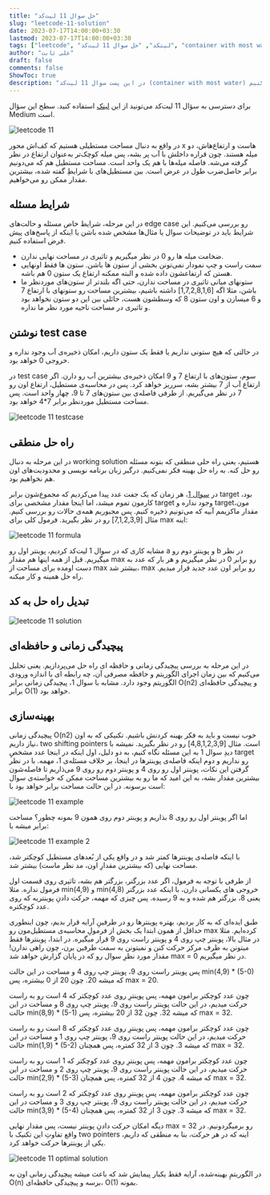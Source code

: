 ```yaml
---
title: "حل سوال 11 لیت‌کد"
slug: "leetcode-11-solution"
date: 2023-07-17T14:00:00+03:30
lastmod: 2023-07-17T14:00:00+03:30
tags: ["leetcode", "لیتکد", "حل سوال 11 لیت‌کد", "container with most water"]
author: "علی ثابت"
draft: false
comments: false
ShowToc: true
description: "در این پست سوال 11 لیت‌کد (container with most water) رو حل می‌کنیم"
---
```

برای دسترسی به سؤال 11 لیت‌کد می‌تونید از این [لینک](https://leetcode.com/problems/container-with-most-water/) استفاده کنید. سطح این سؤال Medium است.

![leetcode 11](https://alirsabet.com/wp-content/uploads/2023/07/leetcode-11-300x300.jpg)

در واقع به دنبال مساحت مستطیلی هستیم که کف‌اش محور x هاست و ارتفاع‌هاش، دو میله هستند. چون قراره داخلش با آب پر بشه، پس میله کوچک‌تر به‌عنوان ارتفاع در نظر گرفته می‌شه. فاصله میله‌ها با هم یک واحد است. مساحت مستطیل هم که می‌دونیم برابر حاصل‌ضرب طول در عرض است. بین مستطیل‌های با شرایطِ گفته شده، بیشترین مقدار ممکن رو می‌خواهیم.

شرایط مسئله
-----------

در این مرحله، شرایط خاص مسئله و حالت‌های edge case رو بررسی می‌کنیم. این شرایط باید در توضیحات سوال یا مثال‌ها مشخص شده باشن یا اینکه از پاسخ‌های پیش فرض استفاده کنیم.

*   ضخامت میله ها رو 0 در نظر میگیریم و تاثیری در مساحت نهایی ندارن.
*   سمت راست و چپ نمودار نمی‌تونن بخشی از ستون ها باشن. ستون ها فقط اونهایی هستن که ارتفاعشون داده شده و البته ممکنه ارتفاع یک ستون 0 هم باشه.
*   ستونهای میانی تاثیری در مساحت ندارن، حتی اگه بلندتر از ستون‌های موردنظر ما باشن، مثلا اگه \[1,7,2,8,1,6\] داشته باشیم، بیشترین مساحت رو ستونهای با ارتفاع 7 و 6 میسازن و اون ستون 8 که وسطشون هست، حائلی بین این دو ستون نخواهد بود و تاثیری در مساحت ناحیه مورد نظر ما نداره.

نوشتن test case
---------------

در حالتی که هیچ ستونی نداریم یا فقط یک ستون داریم، امکان ذخیره‌ی آب وجود نداره و خروجی 0 خواهد بود.

در test case سوم، ستون‌های با ارتفاع 7 و 9 امکان ذخیره‌ی بیشترین آب رو دارن. اگر ارتفاع آب از 7 بیشتر بشه، سرریز خواهد کرد. پس در محاسبه‌ی مستطیل، ارتفاع اون رو 7 در نظر می‌گیریم. از طرفی فاصله‌ی بین ستون‌های 7 تا 9، چهار واحد است. پس مساحت مستطیل موردنظر برابر 7\*4 خواهد بود.

![leetcode 11 testcase](https://alirsabet.com/wp-content/uploads/2023/07/leetcode-11-testcase-300x119.png)

راه حل منطقی
------------

در این مرحله به دنبال working solution هستیم، یعنی راه حلی منطقی که بتونه مسئله رو حل کنه. به راه حل بهینه فکر نمی‌کنیم. درگیر زبان برنامه نویسی و محدودیت‌های اون هم نخواهیم بود.

در [سوال 1](https://alirsabet.com/algorithm/leetcode-1-solution/)، هر زمان که یک جفت عدد پیدا می‌کردیم که مجموع‌شون برابر target بود، کارمون تموم میشد، اما اینجا مقدار مشخصی برای target وجود نداره و targetمون، مقدار ماکزیمم آبیه که می‌تونیم ذخیره کنیم. پس مجبوریم همه‌ی حالات رو بررسی کنیم. مثال \[7,1,2,3,9\] رو در نظر بگیرید. فرمول کلی برای max اینه:

![leetcode 11 formula](https://alirsabet.com/wp-content/uploads/2023/07/leetcode-11-formula-300x69.png)

مشابه کاری که در سوال 1 لیت‌کد کردیم، پوینتر اول رو a و پوینتر دوم رو b در نظر میگیریم. قبل از همه اینها هم مقدار max رو برابر 0 در نظر میگیریم و هر بار که عدد به دست اومده برای مساحت از max بیشتر شد، max رو برابر اون عدد جدید قرار میدیم. راه حل همینه و کار میکنه.

تبدیل راه حل به کد
------------------

![leetcode 11 solution](https://alirsabet.com/wp-content/uploads/2023/07/leetcode-11-solution-300x197.png)

پیچیدگی زمانی و حافظه‌ای
------------------------

در این مرحله به بررسی پیچیدگی زمانی و حافظه ای راه حل می‌پردازیم. یعنی تحلیل می‌کنیم که بین زمان اجرای الگوریتم و حافظه مصرفی آن، چه رابطه ای با اندازه ورودی الگوریتم وجود دارد. مشابه با سوال 1، پیچیدگی زمانی برابر O(n2) و پیچیدگی حافظه‌ای برابر O(1) خواهد بود.

بهینه‌سازی
----------

پیچیدگی زمانی O(n2) خوب نیست و باید به فکر بهینه کردنش باشیم. تکنیکی که به اون نیاز داریم، two shifting pointers است. مثال \[4,8,1,2,3,9\] رو در نظر بگیرید. نمیشه با دیدِ سوال 1 به این مسئله نگاه کنیم، به دو دلیل، اول اینکه در اینجا عدد مشخصِ target رو نداریم و دوم اینکه فاصله‌ی پوینترها در اینجا، بر خلاف مسئله‌ی 1، مهمه. با در نظر گرفتن این نکات، پوینتر اول رو روی 4 و پوینتر دوم رو روی 9 می‌ذاریم تا فاصله‌شون بیشترین مقدار بشه، به این امید که ما رو به بیشترین مساحت ممکن که خواسته‌ی سوال است برسونه. در این حالت مساحت برابر خواهد بود با:

![leetcode 11 example](https://alirsabet.com/wp-content/uploads/2023/07/leetcode-11-example-300x69.png)

اما اگر پوینتر اول رو روی 8 بذاریم و پوینتر دوم روی همون 9 بمونه چطور؟ مساحت برابر میشه با:

![leetcode 11 example 2](https://alirsabet.com/wp-content/uploads/2023/07/leetcode-11-example-2-300x69.png)

با اینکه فاصله‌ی پوینترها کمتر شد و در واقع یکی از بُعدهای مستطیل کوچکتر شد، مساحت نهایی (که بیشترین مقدارِ اون، مد نظر ماست) بیشتر شد.

از طرفی با توجه به فرمول، اگر عدد بزرگتر، بزرگتر هم بشه، تاثیری روی قسمت اول فرمول نداره. مثلا min(4,9) و min(4,8) خروجی های یکسانی دارن، با اینکه عدد بزرگتر یعنی 8، بزرگتر هم شده و به 9 رسیده. پس چیزی که مهمه، حرکت دادنِ پوینتریه که روی عدد کوچکتره.

طبق ایده‌ای که به کار بردیم، بهتره پوینترها رو در طرفینِ آرایه قرار بدیم، چون اینطوری حداقل از همون ابتدا یک بخش از فرمولِ محاسبه‌ی مستطیل‌مون رو max کرده‌ایم. مثلا در مثال بالا، پوینتر چپ روی 4 و پوینتر راست روی 9 قرار میگیره. در ابتدا، پوینترها فقط میتونن به طرف مرکز حرکت کنن و نمیتونن به سمت طرفین برن، چون راهی ندارن! مقدار مورد نظرِ سوال رو که در پایان گزارش خواهد شد max = 0 در نظر میگیریم.

پس پوینتر راست روی 9، پوینتر چپ روی 4 و مساحت در این حالت min(4,9) \* (5-0) که میشه 20. چون 20 از 0 بیشتره، پس max = 20.

چون عدد کوچکتر برامون مهمه، پس پوینترِ روی عدد کوچکتر که 4 است رو به راست حرکت میدیم، در این حالت پوینتر راست روی 9، پوینتر چپ روی 8 و مساحت در این حالت min(8,9) \* (5-1) که میشه 32. چون 32 از 20 بیشتره، پس max = 32.

چون عدد کوچکتر برامون مهمه، پس پوینترِ روی عدد کوچکتر که 8 است رو به راست حرکت میدیم، در این حالت پوینتر راست روی 9، پوینتر چپ روی 1 و مساحت در این حالت min(1,9) \* (5-2) که میشه 3. چون 3 از 32 کمتره، پس همچنان max = 32.

چون عدد کوچکتر برامون مهمه، پس پوینترِ روی عدد کوچکتر که 1 است رو به راست حرکت میدیم، در این حالت پوینتر راست روی 9، پوینتر چپ روی 2 و مساحت در این حالت min(2,9) \* (5-3) که میشه 4. چون 4 از 32 کمتره، پس همچنان max = 32.

چون عدد کوچکتر برامون مهمه، پس پوینترِ روی عدد کوچکتر که 2 است رو به راست حرکت میدیم، در این حالت پوینتر راست روی 9، پوینتر چپ روی 3 و مساحت در این حالت min(3,9) \* (5-4) که میشه 3. چون 3 از 32 کمتره، پس همچنان max = 32.

دیگه امکان حرکت دادنِ پوینتر نیست، پس مقدار نهایی max = 32 رو برمیگردونیم. در واقع تفاوتِ این تکنیک با two pointers اینه که در هر حرکت، بنا به منطقی که داریم، یکی از پوینترها حرکت خواهد کرد.

![leetcode 11 optimal solution](https://alirsabet.com/wp-content/uploads/2023/07/leetcode-11-optimal-solution-256x300.png)

در الگوریتمِ بهینه‌شده، آرایه فقط یکبار پیمایش شد که باعث میشه پیچیدگی زمانی اون به O(n) برسه و پیچیدگی حافظه‌ای، O(1) بمونه.